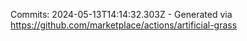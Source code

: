 Commits: 2024-05-13T14:14:32.303Z - Generated via https://github.com/marketplace/actions/artificial-grass
<br>
